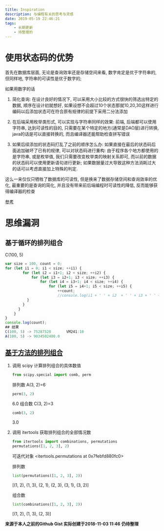 ```yaml
---
title: Inspiration
description: 与编程有关的思考与灵感
date: 2019-05-19 22:46:21
tags:
    - 长期更新
    - 待整理的
---
```


# 使用状态码的优势

首先在数据库层面, 无论是查询效率还是存储空间来看, 数字肯定是优于字符串的,
但同样地, 字符串的可读性是优于数字的;

如果用数字的话

1. 简化查询: 在设计良好的情况下, 可以采用大小比较的方式很快的筛选出特定的数据, 顺序在设计初就想好, 如果设想不会超过10个状态那就10,20,30这样进行编码以后添加状态可在符合原有规律的前提下采用二分法添加

2. 在后端采用枚举类形式, 可以实现与字符串同样的效果: 前端, 后端都可以使用字符串, 达到可读性的目的, 只需要在某个特定的地方(通常是DAO层)进行转换, java的话是可以直接转换的, 而且编译器还能帮助检查拼写错误

3. 如果后续添加的状态码打乱了之前的顺序怎么办: 如果直接在最后的状态码后面追加破坏了已有的规律, 可以对状态码进行重构: 由于程序各个地方都使用的是字符串, 或是枚举值, 我们只需要改变枚举类的映射关系即可, 而以前的数据的状态码可以使用更新语句进行更新; 如果数据量过大导致这种方法消耗过大的话可以考虑直接加上特殊的判定.

这么一来仅仅只牺牲了数据库的可读性, 但是换来了数据存储空间和查询效率的优化, 最重要的是查询的简化, 并且没有带来前后端编程时可读性的降低, 反而能够获得编译器的检查

[参考](https://segmentfault.com/q/1010000003709270)

# 思维漏洞

## 基于循环的排列组合
 C(100, 5)
``` js
var size = 100, count = 0;
for (let i1 = 0; i1 < size; ++i1) {
		for (let i2 = i1+1; i2 < size; ++i2) {
			for (let i3 = i2+1; i3 < size; ++i3) {
				for (let i4 = i3+1; i4 < size; ++i4) {
					for (let i5 = i4+1; i5 < size; ++i5) {
						++count;
						//console.log(i1 + ' ' + i2  + ' ' + i3 + ' ' + i4 + ' ' + i5 )
          }
        }
      }
    }
}
console.log(count);
## 结果
C(100, 5) -> 75287520       VM241:10
A(100, 5) -> 9034502400.0
```

## [基于方法的排列组合](https://blog.csdn.net/lanchunhui/article/details/51824602)
1. 调用 scipy 计算排列组合的具体数值
    ``` python
    from scipy.special import comb, perm
    ```
    排列数
    A(3, 2)=6
    ```python
    perm(3, 2)
    ```
    6.0
    组合数
    C(3, 2)=3
    ```python
    comb(3, 2)
    ```
    3.0

2. 调用 itertools 获取排列组合的全部情况数
    ```python
    from itertools import combinations, permutations
    permutations([1, 2, 3], 2)
    ```

    可迭代对象
    <itertools.permutations at 0x7febfd880fc0>

    排列数
    ```python
    list(permutations([1, 2, 3], 2))
    ```
    [(1, 2), (1, 3), (2, 1), (2, 3), (3, 1), (3, 2)]

    组合数
    ```python
    list(combinations([1, 2, 3], 2))
    ```
    [(1, 2), (1, 3), (2, 3)]

**来源于本人之前的Github Gist 实际创建于2018-11-03 11:46**
**仍待整理**